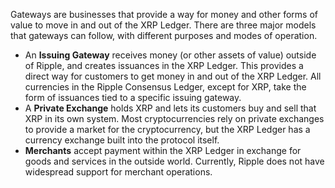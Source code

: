 Gateways are businesses that provide a way for money and other forms of value to move in and out of the XRP Ledger. There are three major models that gateways can follow, with different purposes and modes of operation.

* An **Issuing Gateway** receives money (or other assets of value) outside of Ripple, and creates issuances in the XRP Ledger. This provides a direct way for customers to get money in and out of the XRP Ledger. All currencies in the Ripple Consensus Ledger, except for XRP, take the form of issuances tied to a specific issuing gateway.
* A **Private Exchange** holds XRP and lets its customers buy and sell that XRP in its own system. Most cryptocurrencies rely on private exchanges to provide a market for the cryptocurrency, but the XRP Ledger has a currency exchange built into the protocol itself.
* **Merchants** accept payment within the XRP Ledger in exchange for goods and services in the outside world. Currently, Ripple does not have widespread support for merchant operations.
